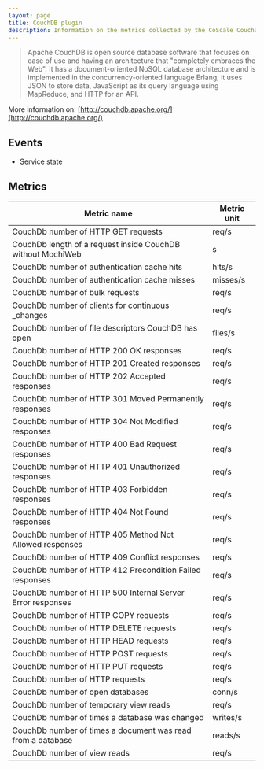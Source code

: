 ```yaml
---
layout: page
title: CouchDB plugin
description: Information on the metrics collected by the CoScale CouchDB plugin.
---
```


> Apache CouchDB is open source database software that focuses on ease of use and having an architecture that "completely embraces the Web". It has a document-oriented NoSQL database architecture and is implemented in the concurrency-oriented language Erlang; it uses JSON to store data, JavaScript as its query language using MapReduce, and HTTP for an API.

More information on: [http://couchdb.apache.org/](http://couchdb.apache.org/)

## Events

* Service state

## Metrics

| Metric name                                                 | Metric unit |
|-------------------------------------------------------------|-------------|
| CouchDb number of HTTP GET requests                         | req/s       |
| CouchDb length of a request inside CouchDB without MochiWeb | s           |
| CouchDb number of authentication cache hits                 | hits/s      |
| CouchDb number of authentication cache misses               | misses/s    |
| CouchDb number of bulk requests                             | req/s       |
| CouchDb number of clients for continuous _changes           | req/s       |
| CouchDb number of file descriptors CouchDB has open         | files/s     |
| CouchDb number of HTTP 200 OK responses                     | req/s       |
| CouchDb number of HTTP 201 Created responses                | req/s       |
| CouchDb number of HTTP 202 Accepted responses               | req/s       |
| CouchDb number of HTTP 301 Moved Permanently responses      | req/s       |
| CouchDb number of HTTP 304 Not Modified responses           | req/s       |
| CouchDb number of HTTP 400 Bad Request responses            | req/s       |
| CouchDb number of HTTP 401 Unauthorized responses           | req/s       |
| CouchDb number of HTTP 403 Forbidden responses              | req/s       |
| CouchDb number of HTTP 404 Not Found responses              | req/s       |
| CouchDb number of HTTP 405 Method Not Allowed responses     | req/s       |
| CouchDb number of HTTP 409 Conflict responses               | req/s       |
| CouchDb number of HTTP 412 Precondition Failed responses    | req/s       |
| CouchDb number of HTTP 500 Internal Server Error responses  | req/s       |
| CouchDb number of HTTP COPY requests                        | req/s       |
| CouchDb number of HTTP DELETE requests                      | req/s       |
| CouchDb number of HTTP HEAD requests                        | req/s       |
| CouchDb number of HTTP POST requests                        | req/s       |
| CouchDb number of HTTP PUT requests                         | req/s       |
| CouchDb number of HTTP requests                             | req/s       |
| CouchDb number of open databases                            | conn/s      |
| CouchDb number of temporary view reads                      | req/s       |
| CouchDb number of times a database was changed              | writes/s    |
| CouchDb number of times a document was read from a database | reads/s     |
| CouchDb number of view reads                                | req/s       |
